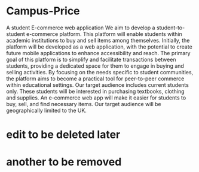 # Campus-Price
A student E-commerce web application
We aim to develop a student-to-student e-commerce platform. This platform will enable students within academic institutions to buy and sell items among themselves. Initially, the platform will be developed as a web application, with the potential to create future mobile applications to enhance accessibility and reach.
The primary goal of this platform is to simplify and facilitate transactions between students, providing a dedicated space for them to engage in buying and selling activities. By focusing on the needs specific to student communities, the platform aims to become a practical tool for peer-to-peer commerce within educational settings.
Our target audience includes current students only. These students will be interested in purchasing textbooks, clothing and supplies. An e-commerce web app will make it easier for students to buy, sell, and find necessary items. Our target audience will be geographically limited to the UK.

# edit to be deleted later
# another to be removed
